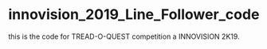 # innovision_2019_Line_Follower_code
this is the code for TREAD-O-QUEST competition a INNOVISION 2K19.
